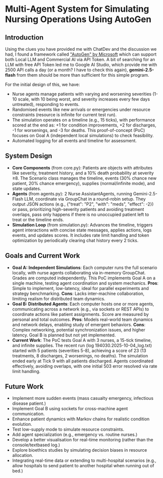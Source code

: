 # Multi-Agent System for Simulating Nursing Operations Using AutoGen

## Introduction
Using the clues you have provided me with ChatDev and the discussion we had, I found a framework called ["AutoGen" by Microsoft](https://github.com/microsoft/autogen) which can support both Local LLM and Commercial AI via API Token. A bit of searching for an LLM with free API Token led me to Google AI Studio, which provide me with 2500 API calls a day (or a month? I have to check this again), **gemini-2.5-flash** from them should be more than sufficient for this simple program.

For the initial design of this, we have: 
- Nurse agents manage patients with varying and worsening severities (1-10 scale, with 10 being worst, and severity increases every few days untreated), responding to events.
- Randomised events like new arrivals or emergencies under resource constraints (resource is infinite for current test run). 
- The simulation operates on a timeline (e.g., 15 ticks), with performance scored at the end as: +1 for condition improvements, +2 for discharges, -1 for worsenings, and -3 for deaths. This proof-of-concept (PoC) focuses on Goal A (independent local simulations) to check feasibility.
- Automated logging for all events and timeline for assessment.

## System Design
- **Core Components** (from core.py): Patients are objects with attributes like severity, treatment history, and a 10% death probability at severity ≥8. The Scenario class manages the timeline, events (30% chance new patient, 20% chance emergency), supplies (normal/infinite mode), and state updates.
- **Agents** (from agents.py): 2 Nurse AssistantAgents, running Gemini-2.5-Flash LLM, coordinate via GroupChat in a round-robin setup. They output JSON actions (e.g., {"treat": "P2", "with": "meds", "effect": -2}) or pass, prioritizing high-severity patients and avoiding treatment overlaps, pass only happens if there is no unoccupied patient left to treat or the timeline ends.
- **Simulation Loop** (from simulation.py): Advances the timeline, triggers agent interactions with concise state messages, applies actions, logs events, and updates scores. It includes rate limit handling and token optimization by periodically clearing chat history every 2 ticks.

## Goals and Current Work
- **Goal A: Independent Simulations**: Each computer runs the full scenario locally, with nurse agents collaborating via in-memory GroupChat. Grades are computed independently. This PoC implements Goal A on a single machine, testing agent coordination and system mechanics. **Pros**: Simple to implement, low-latency, ideal for parallel experiments and strategy benchmarking. **Cons**: Lacks inter-machine collaboration, limiting realism for distributed team dynamics.
- **Goal B: Distributed Agents**: Each computer hosts one or more agents, communicating across a network (e.g., via sockets or REST APIs) to coordinate actions like patient assignments. Score are measured by personal and total outcomes. **Pros**: Models real-world team dynamics and network delays, enabling study of emergent behaviors. **Cons**: Complex networking, potential synchronization issues, and higher latency. Goal B is planned but not yet implemented.
- **Current Work**: The PoC tests Goal A with 3 nurses, a 15-tick timeline, and infinite supplies. The recent run (log 194030.2025-10-04_log.txt) started with 5 patients (severities 5-8), achieving a score of 23 (13 treatments, 8 discharges, 2 worsenings, no deaths). The simulation ended early at Tick 9 with all patients discharged. Agents coordinated effectively, avoiding overlaps, with one initial 503 error resolved via rate limit handling.

## Future Work
- Implement more sudden events (mass casualty emergency, infectious disease patient.)
- Implement Goal B using sockets for cross-machine agent communication.
- Enhance patient dynamics with Markov chains for realistic condition evolution.
- Test low-supply mode to simulate resource constraints.
- Add agent specialization (e.g., emergency vs. routine nurses.)
- Develop a better visualisation for real-time monitoring (rather than the console/textbased log.)
- Explore bioethics studies by simulating decision biases in resource allocation.
- Integrating real-time data or extending to multi-hospital scenarios (e.g., allow hospitals to send patient to another hospital when running out of bed.)
